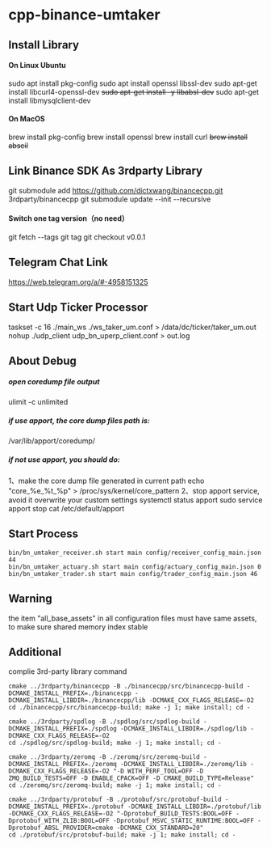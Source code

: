 # cpp-binance-umtaker

## Install Library

#### On Linux Ubuntu
sudo apt install pkg-config
sudo apt install openssl libssl-dev
sudo apt-get install libcurl4-openssl-dev
~~sudo apt-get install -y libabsl-dev~~
sudo apt-get install libmysqlclient-dev

#### On MacOS
brew install pkg-config
brew install openssl
brew install curl
~~brew install abseil~~



## Link Binance SDK As 3rdparty Library

git submodule add https://github.com/dictxwang/binancecpp.git 3rdparty/binancecpp
git submodule update --init --recursive
#### Switch one tag version（no need）

git fetch --tags
git tag
git checkout v0.0.1

## Telegram Chat Link
https://web.telegram.org/a/#-4958151325



## Start Udp Ticker Processor

taskset -c 16 ./main_ws ./ws_taker_um.conf > /data/dc/ticker/taker_um.out
nohup ./udp_client udp_bn_uperp_client.conf > out.log



## About Debug

##### open coredump file output
ulimit -c unlimited

##### if use apport, the core dump files path is:
/var/lib/apport/coredump/

##### if not use apport, you should do:

1、make the core dump file generated in current path
echo "core_%e_%t_%p" > /proc/sys/kernel/core_pattern
2、stop apport service, avoid it overwrite your custom settings
systemctl status apport
sudo service apport stop
cat /etc/default/apport

## Start Process
```shell
bin/bn_umtaker_receiver.sh start main config/receiver_config_main.json 44
bin/bn_umtaker_actuary.sh start main config/actuary_config_main.json 0
bin/bn_umtaker_trader.sh start main config/trader_config_main.json 46
```

## Warning
the item "all_base_assets" in all configuration files must have same assets, to make sure shared memory index stable

## Additional

complie 3rd-party library command

```shell
cmake ../3rdparty/binancecpp -B ./binancecpp/src/binancecpp-build -DCMAKE_INSTALL_PREFIX=./binancecpp -DCMAKE_INSTALL_LIBDIR=./binancecpp/lib -DCMAKE_CXX_FLAGS_RELEASE=-O2
cd ./binancecpp/src/binancecpp-build; make -j 1; make install; cd -

cmake ../3rdparty/spdlog -B ./spdlog/src/spdlog-build -DCMAKE_INSTALL_PREFIX=./spdlog -DCMAKE_INSTALL_LIBDIR=./spdlog/lib -DCMAKE_CXX_FLAGS_RELEASE=-O2
cd ./spdlog/src/spdlog-build; make -j 1; make install; cd -

cmake ../3rdparty/zeromq -B ./zeromq/src/zeromq-build -DCMAKE_INSTALL_PREFIX=./zeromq -DCMAKE_INSTALL_LIBDIR=./zeromq/lib -DCMAKE_CXX_FLAGS_RELEASE=-O2 "-D WITH_PERF_TOOL=OFF -D ZMQ_BUILD_TESTS=OFF -D ENABLE_CPACK=OFF -D CMAKE_BUILD_TYPE=Release"
cd ./zeromq/src/zeromq-build; make -j 1; make install; cd -

cmake ../3rdparty/protobuf -B ./protobuf/src/protobuf-build -DCMAKE_INSTALL_PREFIX=./protobuf -DCMAKE_INSTALL_LIBDIR=./protobuf/lib -DCMAKE_CXX_FLAGS_RELEASE=-O2 "-Dprotobuf_BUILD_TESTS:BOOL=OFF -Dprotobuf_WITH_ZLIB:BOOL=OFF -Dprotobuf_MSVC_STATIC_RUNTIME:BOOL=OFF -Dprotobuf_ABSL_PROVIDER=cmake -DCMAKE_CXX_STANDARD=20"
cd ./protobuf/src/protobuf-build; make -j 1; make install; cd -
```

